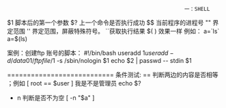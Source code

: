                                                               一：SHELL
$1 脚本后的第一个参数
$? 上一个命令是否执行成功
$$  当前程序的进程号
"" 界定范围
'' 界定范围，屏蔽特殊符号。
``获取执行结果    $( ) 效果一样  例如： a=`ls`  a=$(ls)

案例：创建ftp 账号的脚本：
#!/bin/bash
useradd $1
useradd -d /data01/ftpfile/$1 -s /sbin/nologin $1
echo $2 | passwd -- stdin $1

===========================
条件测试:  ==  判断两边的内容是否相等  ；例如  [ root == $user ] 我是不是管理员  echo $?
- n 判断是否不为空   [ -n "$a" ]  
